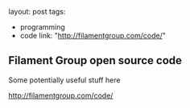 layout: post
tags: 
  - programming
  - code
link: "http://filamentgroup.com/code/"

## Filament Group open source code

Some potentially useful stuff here

http://filamentgroup.com/code/